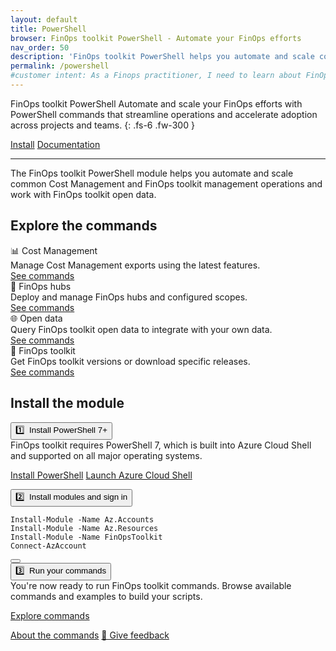 ```yaml
---
layout: default
title: PowerShell
browser: FinOps toolkit PowerShell - Automate your FinOps efforts
nav_order: 50
description: 'FinOps toolkit PowerShell helps you automate and scale common Cost Management and FinOps toolkit management operations and work with FinOps toolkit open data.'
permalink: /powershell
#customer intent: As a Finops practitioner, I need to learn about FinOps toolkit PowerShell
---
```


<span class="fs-9 d-block mb-4">FinOps toolkit PowerShell</span>
Automate and scale your FinOps efforts with PowerShell commands that streamline operations and accelerate adoption across projects and teams.
{: .fs-6 .fw-300 }

<a class="btn btn-primary fs-5 mb-4 mb-md-0 mr-4" href="#deploy">Install</a>
<a class="btn fs-5 mb-4 mb-md-0 mr-4" target="_blank" href="https://learn.microsoft.com/cloud-computing/finops/toolkit/powershell/powershell-commands">Documentation</a>

---

The FinOps toolkit PowerShell module helps you automate and scale common Cost Management and FinOps toolkit management operations and work with FinOps toolkit open data.

<!--
<div id="whats-new" class="ftk-new">
    <h3>What's new in February 2025<span class="ftk-version">v0.8</span></h3>
    <p>
        February introduced new options in the New-FinOpsCostExport command and fixed support or price and reservation exports, cleaned up the Get-FinOpsCostExport command output, and added a delete confirmation for Remove-FinOpsHub.
    </p>
    <p><a target="_blank" href="https://learn.microsoft.com/cloud-computing/finops/toolkit/changelog">See all changes</a></p>
</div>
-->

<a name="features"></a>

## Explore the commands

<div class="ftk-gallery ftk-50">
    <div class="ftk-tile">
        <div>📊 Cost Management</div>
        <div>Manage Cost Management exports using the latest features.</div>
        <a class="btn mb-4 mb-md-0 mr-4" target="_blank" href="https://learn.microsoft.com/cloud-computing/finops/toolkit/powershell/cost/cost-management-commands">See commands</a>
    </div>
    <div class="ftk-tile">
        <div>🏦 FinOps hubs</div>
        <div>Deploy and manage FinOps hubs and configured scopes.</div>
        <a class="btn mb-4 mb-md-0 mr-4" target="_blank" href="https://learn.microsoft.com/cloud-computing/finops/toolkit/powershell/hubs/finops-hubs-commands">See commands</a>
    </div>
    <div class="ftk-tile">
        <div>🌐 Open data</div>
        <div>Query FinOps toolkit open data to integrate with your own data.</div>
        <a class="btn mb-4 mb-md-0 mr-4" target="_blank" href="https://learn.microsoft.com/cloud-computing/finops/toolkit/powershell/data/open-data-commands">See commands</a>
    </div>
    <div class="ftk-tile">
        <div>🧰 FinOps toolkit</div>
        <div>Get FinOps toolkit versions or download specific releases.</div>
        <a class="btn mb-4 mb-md-0 mr-4" target="_blank" href="https://learn.microsoft.com/cloud-computing/finops/toolkit/powershell/toolkit/finops-toolkit-commands">See commands</a>
    </div>
</div>
<a name="deploy"></a>
<a name="download"></a>
<a name="install"></a>

## Install the module

<div class="ftk-instructions">
    <div class="ftk-step">
        <button class="ftk-accordion">1️⃣&nbsp; Install PowerShell 7+</button>
        <div>FinOps toolkit requires PowerShell 7, which is built into Azure Cloud Shell and supported on all major operating systems.</div>
        <div>
            <p>
                <a class="btn mb-4 mb-md-0 mr-4" target="_blank" href="https://learn.microsoft.com/powershell/scripting/install/installing-powershell">Install PowerShell</a>
                <a class="btn mb-4 mb-md-0 mr-4" target="_blank" href="https://portal.azure.com/#cloudshell">Launch Azure Cloud Shell</a>
            </p>
        </div>
    </div>
    <div class="ftk-step">
        <button class="ftk-accordion">2️⃣&nbsp; Install modules and sign in</button>
        <div class="language-powershell highlighter-rouge">
            <div class="highlight">
                <pre class="highlight"><code><span class="n">Install-Module</span><span class="w"> </span><span class="nt">-Name</span><span class="w"> </span><span class="nx">Az.Accounts</span><span class="w">
</span><span class="n">Install-Module</span><span class="w"> </span><span class="nt">-Name</span><span class="w"> </span><span class="nx">Az.Resources</span><span class="w">
</span><span class="n">Install-Module</span><span class="w"> </span><span class="nt">-Name</span><span class="w"> </span><span class="nx">FinOpsToolkit</span><span class="w">
</span><span class="n">Connect-AzAccount</span><span class="w">
</span></code></pre>
            </div>
            <button type="button" aria-label="Copy code to clipboard"><svg viewBox="0 0 24 24" class="copy-icon"><use xlink:href="#svg-copy"></use></svg></button>
        </div>
    </div>
    <div class="ftk-step">
        <button class="ftk-accordion">3️⃣&nbsp; Run your commands</button>
        <div>You're now ready to run FinOps toolkit commands. Browse available commands and examples to build your scripts.</div>
        <div>
            <p>
                <a class="btn mb-4 mb-md-0 mr-4" target="_blank" href="https://learn.microsoft.com/cloud-computing/finops/toolkit/powershell/powershell-commands#commands">Explore commands</a>
            </p>
        </div>
    </div>
</div>
<a name="docs"></a>

<a class="btn mt-2 mb-4 mb-md-0 mr-4" target="_blank" href="https://learn.microsoft.com/cloud-computing/finops/toolkit/powershell/powershell-commands">About the commands</a>
<a class="btn mt-2 mb-4 mb-md-0 mr-4" target="_blank" href="https://portal.azure.com/#view/HubsExtension/InProductFeedbackBlade/extensionName/FinOpsToolkit/cesQuestion/How%20easy%20or%20hard%20is%20it%20to%20use%20FinOps%20toolkit%20PowerShell%3F/cvaQuestion/How%20valuable%20are%20FinOps%20toolkit%20PowerShell%3F/surveyId/FTK{% include ftkver.txt %}/bladeName/PowerShell/featureName/Marketing.Docs">💜 Give feedback</a>

<br>
